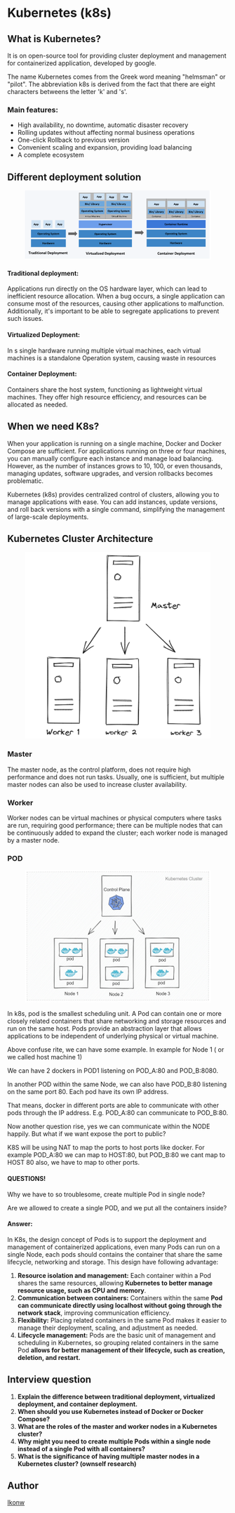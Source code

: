 # Kubernetes (k8s)

## What is Kubernetes?

It is on open-source tool for providing cluster deployment and management for containerized application, developed by google.

The name Kubernetes comes from the Greek word meaning "helmsman" or "pilot". The abbreviation k8s is derived from the fact that there are eight characters betweens the letter 'k' and 's'.

### Main features:

* High availability, no downtime, automatic disaster recovery
* Rolling updates without affecting normal business operations
* One-click Rollback to previous version
* Convenient scaling and expansion, providing load balancing
* A complete ecosystem

## Different deployment solution

<figure><img src="../.gitbook/assets/image (1) (1).png" alt=""><figcaption></figcaption></figure>

#### Traditional deployment:

Applications run directly on the OS hardware layer, which can lead to inefficient resource allocation. When a bug occurs, a single application can consume most of the resources, causing other applications to malfunction. Additionally, it's important to be able to segregate applications to prevent such issues.

#### Virtualized Deployment:

In s single hardware running multiple virtual machines, each virtual machines is a standalone Operation system, causing waste in resources

#### Container Deployment:

Containers share the host system, functioning as lightweight virtual machines. They offer high resource efficiency, and resources can be allocated as needed.

## When we need K8s?

When your application is running on a single machine, Docker and Docker Compose are sufficient. For applications running on three or four machines, you can manually configure each instance and manage load balancing. However, as the number of instances grows to 10, 100, or even thousands, managing updates, software upgrades, and version rollbacks becomes problematic.

Kubernetes (k8s) provides centralized control of clusters, allowing you to manage applications with ease. You can add instances, update versions, and roll back versions with a single command, simplifying the management of large-scale deployments.

## Kubernetes Cluster Architecture

<figure><img src="../.gitbook/assets/image (2) (1).png" alt=""><figcaption></figcaption></figure>

### Master

The master node, as the control platform, does not require high performance and does not run tasks. Usually, one is sufficient, but multiple master nodes can also be used to increase cluster availability.

### Worker

Worker nodes can be virtual machines or physical computers where tasks are run, requiring good performance; there can be multiple nodes that can be continuously added to expand the cluster; each worker node is managed by a master node.

### POD

<figure><img src="../.gitbook/assets/image (3) (1).png" alt=""><figcaption></figcaption></figure>

In k8s, pod is the smallest scheduling unit. A Pod can contain one or more closely related containers that share networking and storage resources and run on the same host. Pods provide an abstraction layer that allows applications to be independent of underlying physical or virtual machine.

Above confuse rite, we can have some example. In example for Node 1 ( or we called host machine 1)

We can have 2 dockers in POD1 listening on POD\_A:80 and POD\_B:8080.

In another POD within the same Node, we can also have POD\_B:80 listening on the same port 80. Each pod have its own IP address.

That means, docker in different ports are able to communicate with other pods through the IP address. E.g. POD\_A:80 can communicate to POD\_B:80.

Now another question rise, yes we can communicate within the NODE happily. But what if we want expose the port to public?

K8S will be using NAT to map the ports to host ports like docker. For example  POD\_A:80 we can map to HOST:80, but POD\_B:80 we cant map to HOST 80 also, we have to map to other ports.

#### QUESTIONS!

Why we have to so troublesome, create multiple Pod in single node?&#x20;

Are we allowed to create a single POD, and we put all the containers inside?

#### Answer:

In K8s, the design concept of Pods is to support the deployment and management of containerized applications, even many Pods can run on a single Node, each pods should contains the container that share the same lifecycle, networking and storage. This design have following advantage:

1. **Resource isolation and management:** Each container within a Pod shares the same resources, allowing **Kubernetes to better manage resource usage, such as CPU and memory**.
2. **Communication between containers:** Containers within the same **Pod can communicate directly using localhost without going through the network stack**, improving communication efficiency.
3. **Flexibility:** Placing related containers in the same Pod makes it easier to manage their deployment, scaling, and adjustment as needed.
4. **Lifecycle management:** Pods are the basic unit of management and scheduling in Kubernetes, so grouping related containers in the same Pod **allows for better management of their lifecycle, such as creation, deletion, and restart.**

## Interview question

1. **Explain the difference between traditional deployment, virtualized deployment, and container deployment.**
2. **When should you use Kubernetes instead of Docker or Docker Compose?**
3. **What are the roles of the master and worker nodes in a Kubernetes cluster?**
4. **Why might you need to create multiple Pods within a single node instead of a single Pod with all containers?**
5. **What is the significance of having multiple master nodes in a Kubernetes cluster? (ownself research)**

## Author

[Ikonw](https://github.com/Ik0nw)
